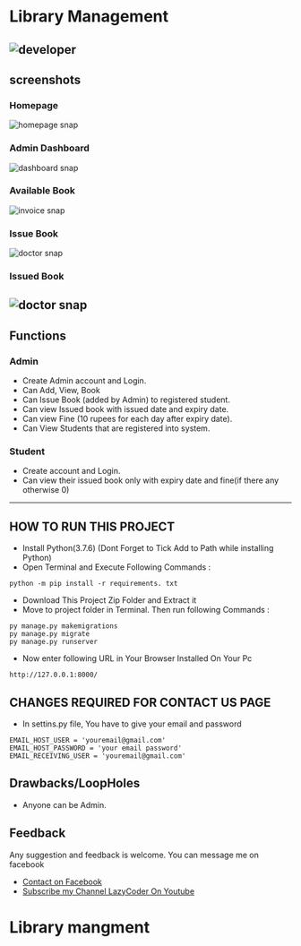 # Library Management
![developer](https://img.shields.io/badge/Developed%20By%20%3A-Sumit%20Kumar-red)
---
## screenshots
### Homepage
![homepage snap](https://github.com/sumitkumar1503/librarymanagement/blob/master/static/screenshots/homepage.png?raw=true)
### Admin Dashboard
![dashboard snap](https://github.com/sumitkumar1503/librarymanagement/blob/master/static/screenshots/adminhomepage.png?raw=true)
### Available Book
![invoice snap](https://github.com/sumitkumar1503/librarymanagement/blob/master/static/screenshots/availablebook.png?raw=true)
### Issue Book
![doctor snap](https://github.com/sumitkumar1503/librarymanagement/blob/master/static/screenshots/issuebook.png?raw=true)
### Issued Book
![doctor snap](https://github.com/sumitkumar1503/librarymanagement/blob/master/static/screenshots/bookissued.png?raw=true)
---
## Functions
### Admin
- Create Admin account and Login.
- Can Add, View, Book
- Can Issue Book (added by Admin) to registered student.
- Can view Issued book with issued date and expiry date.
- Can view Fine (10 rupees for each day after expiry date).
- Can View Students that are registered into system.

### Student
- Create account and Login.
- Can view their issued book only with expiry date and fine(if there any otherwise 0)
---

## HOW TO RUN THIS PROJECT
- Install Python(3.7.6) (Dont Forget to Tick Add to Path while installing Python)
- Open Terminal and Execute Following Commands :
```
python -m pip install -r requirements. txt
```
- Download This Project Zip Folder and Extract it
- Move to project folder in Terminal. Then run following Commands :
```
py manage.py makemigrations
py manage.py migrate
py manage.py runserver
```
- Now enter following URL in Your Browser Installed On Your Pc
```
http://127.0.0.1:8000/
```

## CHANGES REQUIRED FOR CONTACT US PAGE
- In settins.py file, You have to give your email and password
```
EMAIL_HOST_USER = 'youremail@gmail.com'
EMAIL_HOST_PASSWORD = 'your email password'
EMAIL_RECEIVING_USER = 'youremail@gmail.com'
```

## Drawbacks/LoopHoles
- Anyone can be Admin.

## Feedback
Any suggestion and feedback is welcome. You can message me on facebook
- [Contact on Facebook](https://fb.com/sumit.luv)
- [Subscribe my Channel LazyCoder On Youtube](https://youtube.com/lazycoders)
# Library mangment
